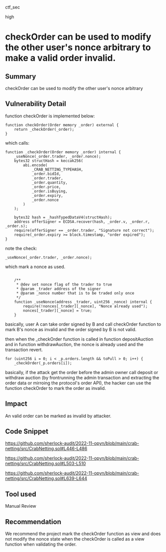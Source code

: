 ctf_sec

high

# checkOrder can be used to modify the other user's nonce arbitrary to make a valid order invalid.

## Summary

checkOrder can be used to modify the other user's nonce arbitrary

## Vulnerability Detail

function checkOrder is implemented below:

```solidity
function checkOrder(Order memory _order) external {
    return _checkOrder(_order);
}
```

which calls:

```solidity
function _checkOrder(Order memory _order) internal {
    _useNonce(_order.trader, _order.nonce);
    bytes32 structHash = keccak256(
        abi.encode(
            _CRAB_NETTING_TYPEHASH,
            _order.bidId,
            _order.trader,
            _order.quantity,
            _order.price,
            _order.isBuying,
            _order.expiry,
            _order.nonce
        )
    );

    bytes32 hash = _hashTypedDataV4(structHash);
    address offerSigner = ECDSA.recover(hash, _order.v, _order.r, _order.s);
    require(offerSigner == _order.trader, "Signature not correct");
    require(_order.expiry >= block.timestamp, "order expired");
}
```

note the check:

```solidity
_useNonce(_order.trader, _order.nonce);
```

which mark a nonce as used.

```solidity

    /**
     * @dev set nonce flag of the trader to true
     * @param _trader address of the signer
     * @param _nonce number that is to be traded only once
     */
    function _useNonce(address _trader, uint256 _nonce) internal {
        require(!nonces[_trader][_nonce], "Nonce already used");
        nonces[_trader][_nonce] = true;
    }
```

basically, user A can take order signed by B and call checkOrder function to mark B's nonce as invalid and the order signed by B is not valid.

then when the _checkOrder function is called in function depositAuction and in function withdrawAuction, the nonce is already used and the transaction revert.

```solidity
for (uint256 i = 0; i < _p.orders.length && toPull > 0; i++) {
    _checkOrder(_p.orders[i]);
```

basically, if the attack get the order before the admin owner call deposit or withdraw auction (by frontrunning the admin transaction and extracting the order data or mirroing the protocol's order API), the hacker can use the function checkOrder to mark the order as invalid.

## Impact

An valid order can be marked as invalid by attacker.

## Code Snippet

https://github.com/sherlock-audit/2022-11-opyn/blob/main/crab-netting/src/CrabNetting.sol#L446-L486

https://github.com/sherlock-audit/2022-11-opyn/blob/main/crab-netting/src/CrabNetting.sol#L503-L510

https://github.com/sherlock-audit/2022-11-opyn/blob/main/crab-netting/src/CrabNetting.sol#L639-L644

## Tool used

Manual Review

## Recommendation

We recommend the project mark the checkOrder function as view and does not modify the nonce state when the checkOrder is called as a view function when validating the order.
